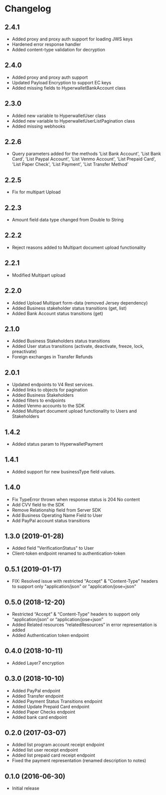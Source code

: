 Changelog
=========
2.4.1
-----------------
- Added proxy and proxy auth support for loading JWS keys
- Hardened error response handler
- Added content-type validation for decryption

2.4.0
-----------------
- Added proxy and proxy auth support
- Updated Payload Encryption to support EC keys
- Added missing fields to HyperwalletBankAccount class

2.3.0
-----------------
- Added new variable to HyperwalletUser class
- Added new variable to HyperwalletUserListPagination class
- Added missing webhooks

2.2.6
-----------------
- Query parameters added for the methods 'List Bank Account', 'List Bank Card', 'List Paypal Account', 'List Venmo Account', 'List Prepaid Card', 'List Paper Check', 'List Payment', 'List Transfer Method' 

2.2.5
-----------------
- Fix for multipart Upload

2.2.3
-----------------
- Amount field data type changed from Double to String

2.2.2
-----------------
- Reject reasons added to Multipart document upload functionality

2.2.1
-----------------
- Modified Multipart upload 

2.2.0
-----------------
- Added Upload Multipart form-data (removed Jersey dependency)
- Added Business stakeholder status transitions (get, list)
- Added Bank Account status transitions (get)


2.1.0
-----------------
- Added Business Stakeholders status transitions
- Added User status transitions (activate, deactivate, freeze, lock, preactivate)
- Foreign exchanges in Transfer Refunds

2.0.1
-----------------
- Updated endpoints to V4 Rest services.
- Added links to objects for pagination
- Added Business Stakeholders 
- Added filters to endpoints
- Added Venmo accounts to the SDK
- Added Multipart document upload functionality to Users and Stakeholders

1.4.2
------------------
- Added status param to HyperwalletPayment

1.4.1
-------------------
- Added support for new businessType field values. 

1.4.0
-------------------
- Fix TypeError thrown when response status is 204 No content
- Add CVV field to the SDK
- Remove Relationship field from Server SDK
- Add Business Operating Name Field to User
- Add PayPal account status transitions

1.3.0 (2019-01-28)
-------------------
- Added field "VerificationStatus" to User
- Client-token endpoint renamed to authentication-token

0.5.1 (2019-01-17)
-------------------
- FIX: Resolved issue with restricted "Accept" & "Content-Type" headers to support only "application/json" or "application/jose+json"

0.5.0 (2018-12-20)
-------------------

- Restricted “Accept” & “Content-Type” headers to support only “application/json” or “application/jose+json”
- Added Related resources “relatedResources” in error representation is added
- Added Authentication token endpoint

0.4.0 (2018-10-11)
-------------------

- Added Layer7 encryption

0.3.0 (2018-10-10)
-------------------

- Added PayPal endpoint
- Added Transfer endpoint
- Added Payment Status Transitions endpoint
- Added Update Prepaid Card endpoint
- Added Paper Checks endpoint
- Added bank card endpoint

0.2.0 (2017-03-07)
------------------

- Added list program account receipt endpoint
- Added list user receipt endpoint
- Added list prepaid card receipt endpoint
- Fixed the payment representation (renamed description to notes)

0.1.0 (2016-06-30)
------------------

- Initial release
